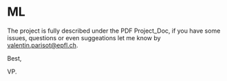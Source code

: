 # ML
The project is fully described under the PDF Project_Doc, if you have some issues, questions or even suggeations let me know by valentin.parisot@epfl.ch.

Best, 

VP.
